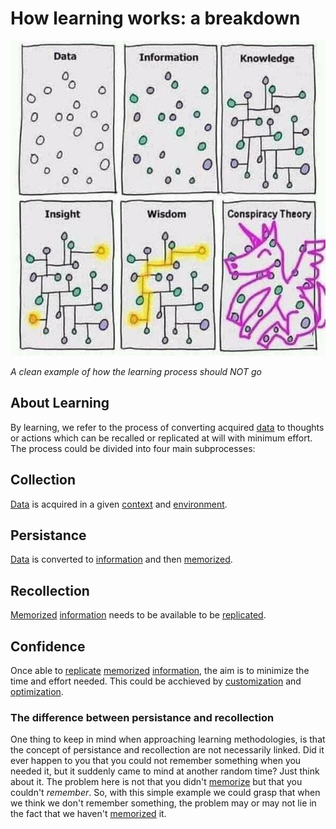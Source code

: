 # How learning works: a breakdown

![](/assets/images/learning.png)

_A clean example of how the learning process should NOT go_

## About Learning

By learning, we refer to the process of converting acquired [data](/learning/data.md) to thoughts or actions which can be recalled or replicated at will with minimum effort.
The process could be divided into four main subprocesses:

## Collection

[Data](/learning/data.md) is acquired in a given [context](/learning/data/context.md) and [environment](/learning/data/environment.md).

## Persistance

[Data](/learning/data.md) is converted to [information](/learning/information.md) and then [memorized](/learning/memorization.md).

## Recollection

[Memorized](/learning/memorization.md) [information](/learning/information.md) needs to be available to be [replicated](/learning/replication.md).

## Confidence

Once able to [replicate](/learning/replication.md) [memorized](/learning/memorization.md) [information](/learning/information.md), the aim is to minimize the time and effort needed. This could be acchieved by [customization](/learning/customization.md) and [optimization](/learning/optimization.md).

### The difference between persistance and recollection

One thing to keep in mind when approaching learning methodologies, is that the concept of persistance and recollection are not necessarily linked. Did it ever happen to you that you could not remember something when you needed it, but it suddenly came to mind at another random time? Just think about it. The problem here is not that you didn't [memorize](/learning/memorization.md) but that you couldn't _remember_. So, with this simple example we could grasp that when we think we don't remember something, the problem may or may not lie in the fact that we haven't [memorized](/learning/memorization.md) it.